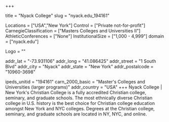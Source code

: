 
+++

title = "Nyack College"
slug = "nyack.edu_194161"

Locations = ["USA","New York"]
Control = ["Private not-for-profit"]
CarnegieClassification = ["Masters Colleges and Universities II"]
AthleticConferences = ["None"]
InstitutionalSize = ["1,000 - 4,999"]
domain = ["nyack.edu"]

Logo = ""

addr_lat = "-73.931106"
addr_long = "41.086425"
addr_street = "1 South Blvd"
addr_city = "Nyack"
addr_state = "New York"
addr_postalcode = "10960-3698"

ipeds_unitid = "194161"
carn_2000_basic = "Master's Colleges and Universities (larger programs)"
addr_country = "USA"
+++
    Nyack College | New York's Christian College is a fully accredited Christian college, seminary, and graduate schools. The most ethnically diverse Christian college in U.S. history is the best choice for Christian college education amongst New York and NYC colleges. Degrees at the Christian college, seminary, and graduate schools are located in NY, NYC, and online.
